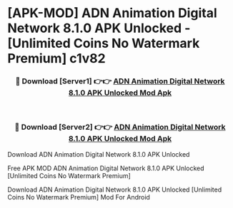 # [APK-MOD] ADN Animation Digital Network 8.1.0 APK Unlocked - [Unlimited Coins No Watermark Premium] c1v82



<div align="center">
<h3>🔴 Download [Server1] 👉👉 <a href="https://momento.my/?title=ADN_Animation_Digital_Network_8.1.0_APK_Unlocked">ADN Animation Digital Network 8.1.0 APK Unlocked Mod Apk</a></h3><br>

<h3>🔴 Download [Server2] 👉👉 <a href="https://momento.my/?title=ADN_Animation_Digital_Network_8.1.0_APK_Unlocked">ADN Animation Digital Network 8.1.0 APK Unlocked Mod Apk</a></h3>
</div>



Download ADN Animation Digital Network 8.1.0 APK Unlocked 

Free APK MOD ADN Animation Digital Network 8.1.0 APK Unlocked [Unlimited Coins No Watermark Premium]

Download ADN Animation Digital Network 8.1.0 APK Unlocked [Unlimited Coins No Watermark Premium] Mod For Android

